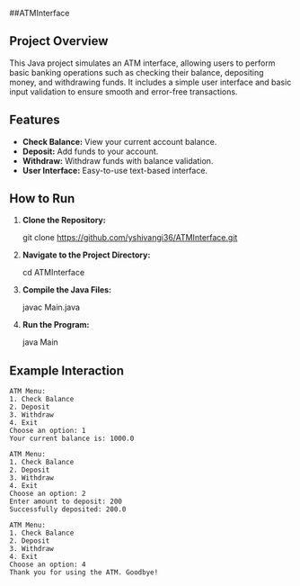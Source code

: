 ##ATMInterface

## Project Overview

This Java project simulates an ATM interface, allowing users to perform basic banking operations such as checking their balance, depositing money, and withdrawing funds. It includes a simple user interface and basic input validation to ensure smooth and error-free transactions.

## Features

- **Check Balance:** View your current account balance.
- **Deposit:** Add funds to your account.
- **Withdraw:** Withdraw funds with balance validation.
- **User Interface:** Easy-to-use text-based interface.

## How to Run

1. **Clone the Repository:**
  
   git clone https://github.com/yshivangi36/ATMInterface.git
  

2. **Navigate to the Project Directory:**
  
   cd ATMInterface
 

3. **Compile the Java Files:**
  
   javac Main.java
 

4. **Run the Program:**
 
   java Main


## Example Interaction

```
ATM Menu:
1. Check Balance
2. Deposit
3. Withdraw
4. Exit
Choose an option: 1
Your current balance is: 1000.0

ATM Menu:
1. Check Balance
2. Deposit
3. Withdraw
4. Exit
Choose an option: 2
Enter amount to deposit: 200
Successfully deposited: 200.0

ATM Menu:
1. Check Balance
2. Deposit
3. Withdraw
4. Exit
Choose an option: 4
Thank you for using the ATM. Goodbye!


